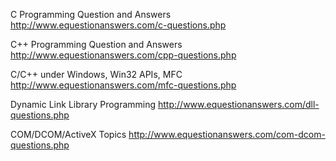 C Programming Question and Answers
http://www.equestionanswers.com/c-questions.php

C++ Programming Question and Answers
http://www.equestionanswers.com/cpp-questions.php

C/C++ under Windows, Win32 APIs, MFC
http://www.equestionanswers.com/mfc-questions.php

Dynamic Link Library Programming
http://www.equestionanswers.com/dll-questions.php

COM/DCOM/ActiveX Topics
http://www.equestionanswers.com/com-dcom-questions.php
